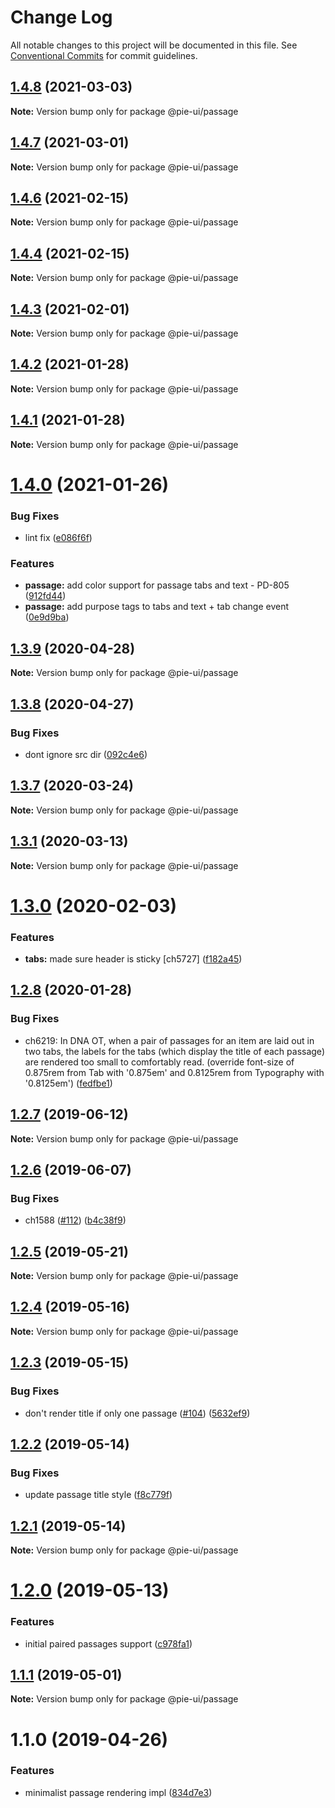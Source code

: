 # Change Log

All notable changes to this project will be documented in this file.
See [Conventional Commits](https://conventionalcommits.org) for commit guidelines.

## [1.4.8](https://github.com/pie-framework/pie-ui/compare/@pie-ui/passage@1.4.7...@pie-ui/passage@1.4.8) (2021-03-03)

**Note:** Version bump only for package @pie-ui/passage





## [1.4.7](https://github.com/pie-framework/pie-ui/compare/@pie-ui/passage@1.4.6...@pie-ui/passage@1.4.7) (2021-03-01)

**Note:** Version bump only for package @pie-ui/passage





## [1.4.6](https://github.com/pie-framework/pie-ui/compare/@pie-ui/passage@1.4.4...@pie-ui/passage@1.4.6) (2021-02-15)

**Note:** Version bump only for package @pie-ui/passage





## [1.4.4](https://github.com/pie-framework/pie-ui/compare/@pie-ui/passage@1.4.3...@pie-ui/passage@1.4.4) (2021-02-15)

**Note:** Version bump only for package @pie-ui/passage





## [1.4.3](https://github.com/pie-framework/pie-ui/compare/@pie-ui/passage@1.4.2...@pie-ui/passage@1.4.3) (2021-02-01)

**Note:** Version bump only for package @pie-ui/passage





## [1.4.2](https://github.com/pie-framework/pie-ui/compare/@pie-ui/passage@1.4.1...@pie-ui/passage@1.4.2) (2021-01-28)

**Note:** Version bump only for package @pie-ui/passage





## [1.4.1](https://github.com/pie-framework/pie-ui/compare/@pie-ui/passage@1.4.0...@pie-ui/passage@1.4.1) (2021-01-28)

**Note:** Version bump only for package @pie-ui/passage





# [1.4.0](https://github.com/pie-framework/pie-ui/compare/@pie-ui/passage@1.3.9...@pie-ui/passage@1.4.0) (2021-01-26)


### Bug Fixes

* lint fix ([e086f6f](https://github.com/pie-framework/pie-ui/commit/e086f6f))


### Features

* **passage:** add color support for passage tabs and text - PD-805 ([912fd44](https://github.com/pie-framework/pie-ui/commit/912fd44))
* **passage:** add purpose tags to tabs and text + tab change event ([0e9d9ba](https://github.com/pie-framework/pie-ui/commit/0e9d9ba))





## [1.3.9](https://github.com/pie-framework/pie-ui/compare/@pie-ui/passage@1.3.8...@pie-ui/passage@1.3.9) (2020-04-28)

**Note:** Version bump only for package @pie-ui/passage





## [1.3.8](https://github.com/pie-framework/pie-ui/compare/@pie-ui/passage@1.3.7...@pie-ui/passage@1.3.8) (2020-04-27)


### Bug Fixes

* dont ignore src dir ([092c4e6](https://github.com/pie-framework/pie-ui/commit/092c4e6))





## [1.3.7](https://github.com/pie-framework/pie-ui/compare/@pie-ui/passage@1.3.5...@pie-ui/passage@1.3.7) (2020-03-24)

**Note:** Version bump only for package @pie-ui/passage





## [1.3.1](https://github.com/pie-framework/pie-ui/compare/@pie-ui/passage@1.3.0...@pie-ui/passage@1.3.1) (2020-03-13)

**Note:** Version bump only for package @pie-ui/passage





# [1.3.0](https://github.com/pie-framework/pie-ui/compare/@pie-ui/passage@1.2.8...@pie-ui/passage@1.3.0) (2020-02-03)


### Features

* **tabs:** made sure header is sticky [ch5727] ([f182a45](https://github.com/pie-framework/pie-ui/commit/f182a45))





## [1.2.8](https://github.com/pie-framework/pie-ui/compare/@pie-ui/passage@1.2.7...@pie-ui/passage@1.2.8) (2020-01-28)


### Bug Fixes

* ch6219: In DNA OT, when a pair of passages for an item are laid out in two tabs, the labels for the tabs (which display the title of each passage) are rendered too small to comfortably read. (override font-size of 0.875rem from Tab with '0.875em' and 0.8125rem from Typography with '0.8125em') ([fedfbe1](https://github.com/pie-framework/pie-ui/commit/fedfbe1))





## [1.2.7](https://github.com/pie-framework/pie-ui/compare/@pie-ui/passage@1.2.6...@pie-ui/passage@1.2.7) (2019-06-12)

**Note:** Version bump only for package @pie-ui/passage





## [1.2.6](https://github.com/pie-framework/pie-ui/compare/@pie-ui/passage@1.2.5...@pie-ui/passage@1.2.6) (2019-06-07)


### Bug Fixes

* ch1588 ([#112](https://github.com/pie-framework/pie-ui/issues/112)) ([b4c38f9](https://github.com/pie-framework/pie-ui/commit/b4c38f9))





## [1.2.5](https://github.com/pie-framework/pie-ui/compare/@pie-ui/passage@1.2.4...@pie-ui/passage@1.2.5) (2019-05-21)

**Note:** Version bump only for package @pie-ui/passage





## [1.2.4](https://github.com/pie-framework/pie-ui/compare/@pie-ui/passage@1.2.3...@pie-ui/passage@1.2.4) (2019-05-16)

**Note:** Version bump only for package @pie-ui/passage





## [1.2.3](https://github.com/pie-framework/pie-ui/compare/@pie-ui/passage@1.2.2...@pie-ui/passage@1.2.3) (2019-05-15)


### Bug Fixes

* don't render title if only one passage ([#104](https://github.com/pie-framework/pie-ui/issues/104)) ([5632ef9](https://github.com/pie-framework/pie-ui/commit/5632ef9))





## [1.2.2](https://github.com/pie-framework/pie-ui/compare/@pie-ui/passage@1.2.1...@pie-ui/passage@1.2.2) (2019-05-14)


### Bug Fixes

* update passage title style ([f8c779f](https://github.com/pie-framework/pie-ui/commit/f8c779f))





## [1.2.1](https://github.com/pie-framework/pie-ui/compare/@pie-ui/passage@1.2.0...@pie-ui/passage@1.2.1) (2019-05-14)

**Note:** Version bump only for package @pie-ui/passage





# [1.2.0](https://github.com/pie-framework/pie-ui/compare/@pie-ui/passage@1.1.1...@pie-ui/passage@1.2.0) (2019-05-13)


### Features

* initial paired passages support ([c978fa1](https://github.com/pie-framework/pie-ui/commit/c978fa1))





## [1.1.1](https://github.com/pie-framework/pie-ui/compare/@pie-ui/passage@1.1.0...@pie-ui/passage@1.1.1) (2019-05-01)

**Note:** Version bump only for package @pie-ui/passage





# 1.1.0 (2019-04-26)


### Features

* minimalist passage rendering impl ([834d7e3](https://github.com/pie-framework/pie-ui/commit/834d7e3))

